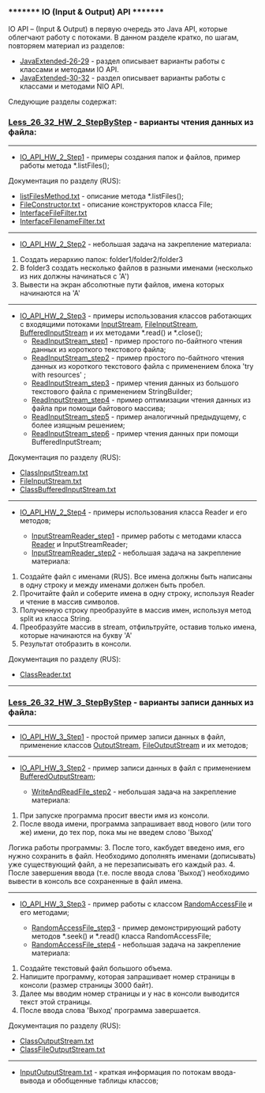 ### ******* IO (Input & Output) API *******

IO API – (Input & Output) в первую очередь это Java API, которые облегчают работу с потоками.
В данном разделе кратко, по шагам, повторяем материал из разделов:
- [JavaExtended-26-29](https://github.com/JcoderPaul/JavaExtended-26-29) - раздел описывает варианты работы с классами и методами IO API. 
- [JavaExtended-30-32](https://github.com/JcoderPaul/JavaExtended-30-32) - раздел описывает варианты работы с классами и методами NIO API.

Следующие разделы содержат:
 ### [Less_26_32_HW_2_StepByStep](https://github.com/JcoderPaul/JavaExtended-26-32-HW-StepByStep/tree/master/src/Less_26_32_HW_2_StepByStep) - варианты чтения данных из файла:
 ***
   - [IO_API_HW_2_Step1](https://github.com/JcoderPaul/JavaExtended-26-32-HW-StepByStep/tree/master/src/Less_26_32_HW_2_StepByStep/IO_API_HW_2_Step1) - примеры создания папок и файлов, пример работы метода *.listFiles();
   
   Документация по разделу (RUS):
   - [listFilesMethod.txt](https://github.com/JcoderPaul/JavaExtended-26-32-HW-StepByStep/blob/master/src/Less_26_32_HW_2_StepByStep/RUS_DOC/listFilesMethod.txt) - описание метода *.listFiles();
   - [FileСonstructor.txt](https://github.com/JcoderPaul/JavaExtended-26-32-HW-StepByStep/blob/master/src/Less_26_32_HW_2_StepByStep/RUS_DOC/File%D0%A1onstructor.txt) - описание конструкторов класса File;
   - [InterfaceFileFilter.txt](https://github.com/JcoderPaul/JavaExtended-26-32-HW-StepByStep/blob/master/src/Less_26_32_HW_2_StepByStep/RUS_DOC/InterfaceFileFilter.txt)
   - [InterfaceFilenameFilter.txt](https://github.com/JcoderPaul/JavaExtended-26-32-HW-StepByStep/blob/master/src/Less_26_32_HW_2_StepByStep/RUS_DOC/InterfaceFilenameFilter.txt)
 ***
   - [IO_API_HW_2_Step2](https://github.com/JcoderPaul/JavaExtended-26-32-HW-StepByStep/tree/master/src/Less_26_32_HW_2_StepByStep/IO_API_HW_2_Step2) - небольшая задача на закрепление материала:
1. Создать иерархию папок: folder1/folder2/folder3
2. В folder3 создать несколько файлов в разными именами
   (несколько из них должны начинаться с 'А')
3. Вывести на экран абсолютные пути файлов, имена
   которых начинаются на 'А'
***
- [IO_API_HW_2_Step3](https://github.com/JcoderPaul/JavaExtended-26-32-HW-StepByStep/tree/master/src/Less_26_32_HW_2_StepByStep/IO_API_HW_2_Step3) - примеры использования классов работающих с входящими потоками [InputStream](https://github.com/JcoderPaul/JavaExtended-26-32-HW-StepByStep/blob/master/src/Less_26_32_HW_2_StepByStep/RUS_DOC/ClassInputStream.txt), [FileInputStream](https://github.com/JcoderPaul/JavaExtended-26-32-HW-StepByStep/blob/master/src/Less_26_32_HW_2_StepByStep/RUS_DOC/FileInputStream.txt), [BufferedInputStream](https://github.com/JcoderPaul/JavaExtended-26-32-HW-StepByStep/blob/master/src/Less_26_32_HW_2_StepByStep/RUS_DOC/ClassBufferedInputStream.txt) и их методами *.read() и *.close();
  - [ReadInputStream_step1](https://github.com/JcoderPaul/JavaExtended-26-32-HW-StepByStep/blob/master/src/Less_26_32_HW_2_StepByStep/IO_API_HW_2_Step3/ReadInputStream_step1.java) - пример простого по-байтного чтения данных из короткого текстового файла;
  - [ReadInputStream_step2](https://github.com/JcoderPaul/JavaExtended-26-32-HW-StepByStep/blob/master/src/Less_26_32_HW_2_StepByStep/IO_API_HW_2_Step3/ReadFileWithTWR_step2.java) - пример простого по-байтного чтения данных из короткого текстового файла с применением блока 'try with resources' ;
  - [ReadInputStream_step3](https://github.com/JcoderPaul/JavaExtended-26-32-HW-StepByStep/blob/master/src/Less_26_32_HW_2_StepByStep/IO_API_HW_2_Step3/ReadFileToStringBuilder_step3.java) - пример чтения данных из большого текстового файла с применением StringBuilder;
  - [ReadInputStream_step4](https://github.com/JcoderPaul/JavaExtended-26-32-HW-StepByStep/blob/master/src/Less_26_32_HW_2_StepByStep/IO_API_HW_2_Step3/ReadFileWithByteArray_step4.java) - пример оптимизации чтения данных из файла при помощи байтового массива;
  - [ReadInputStream_step5](https://github.com/JcoderPaul/JavaExtended-26-32-HW-StepByStep/blob/master/src/Less_26_32_HW_2_StepByStep/IO_API_HW_2_Step3/ReadFileWithByteArray_step5.java) - пример аналогичный предыдущему, с более изящным решением;
  - [ReadInputStream_step6](https://github.com/JcoderPaul/JavaExtended-26-32-HW-StepByStep/blob/master/src/Less_26_32_HW_2_StepByStep/IO_API_HW_2_Step3/ReadFileWithBuffer_step6.java) - пример чтения данных при помощи BufferedInputStream;
  
Документация по разделу (RUS):
- [ClassInputStream.txt](https://github.com/JcoderPaul/JavaExtended-26-32-HW-StepByStep/blob/master/src/Less_26_32_HW_2_StepByStep/RUS_DOC/ClassInputStream.txt)
- [FileInputStream.txt](https://github.com/JcoderPaul/JavaExtended-26-32-HW-StepByStep/blob/master/src/Less_26_32_HW_2_StepByStep/RUS_DOC/FileInputStream.txt)
- [ClassBufferedInputStream.txt](https://github.com/JcoderPaul/JavaExtended-26-32-HW-StepByStep/blob/master/src/Less_26_32_HW_2_StepByStep/RUS_DOC/ClassBufferedInputStream.txt)
***
- [IO_API_HW_2_Step4](https://github.com/JcoderPaul/JavaExtended-26-32-HW-StepByStep/tree/master/src/Less_26_32_HW_2_StepByStep/IO_API_HW_2_Step4) - примеры использования класса Reader и его методов;
  
  - [InputStreamReader_step1](https://github.com/JcoderPaul/JavaExtended-26-32-HW-StepByStep/blob/master/src/Less_26_32_HW_2_StepByStep/IO_API_HW_2_Step4/InputStreamReader_step1.java) - пример работы с методами класса [Reader](https://github.com/JcoderPaul/JavaExtended-26-32-HW-StepByStep/blob/master/src/Less_26_32_HW_2_StepByStep/RUS_DOC/ClassReader.txt) и InputStreamReader;
  - [InputStreamReader_step2](https://github.com/JcoderPaul/JavaExtended-26-32-HW-StepByStep/blob/master/src/Less_26_32_HW_2_StepByStep/IO_API_HW_2_Step4/InputStreamReader_step2.java) - небольшая задача на закрепление материала:
1. Создайте файл с именами (RUS). Все имена должны быть написаны
   в одну строку и между именами должен быть пробел.
2. Прочитайте файл и соберите имена в одну строку, используя Reader
   и чтение в массив символов.
3. Полученную строку преобразуйте в массив имен, используя метод
   split из класса String.
4. Преобразуйте массив в stream, отфильтруйте, оставив только имена,
   которые начинаются на букву 'А'
5. Результат отобразить в консоли.

Документация по разделу (RUS):
- [ClassReader.txt](https://github.com/JcoderPaul/JavaExtended-26-32-HW-StepByStep/blob/master/src/Less_26_32_HW_2_StepByStep/RUS_DOC/ClassReader.txt)
***
### [Less_26_32_HW_3_StepByStep](https://github.com/JcoderPaul/JavaExtended-26-32-HW-StepByStep/tree/master/src/Less_26_32_HW_3_StepByStep) - варианты записи данных из файла:
***
- [IO_API_HW_3_Step1](https://github.com/JcoderPaul/JavaExtended-26-32-HW-StepByStep/tree/master/src/Less_26_32_HW_3_StepByStep/IO_API_HW_3_Step1) - простой пример записи данных в файл, применение классов [OutputStream](https://github.com/JcoderPaul/JavaExtended-26-32-HW-StepByStep/blob/master/src/Less_26_32_HW_3_StepByStep/RUS_DOC/ClassOutputStream.txt), [FileOutputStream](https://github.com/JcoderPaul/JavaExtended-26-32-HW-StepByStep/blob/master/src/Less_26_32_HW_3_StepByStep/RUS_DOC/ClassFileOutputStream.txt) и их методов;
***
- [IO_API_HW_3_Step2](https://github.com/JcoderPaul/JavaExtended-26-32-HW-StepByStep/tree/master/src/Less_26_32_HW_3_StepByStep/IO_API_HW_3_Step2) - пример записи данных в файл с применением [BufferedOutputStream](https://github.com/JcoderPaul/JavaExtended-26-29/blob/master/Less_26_ch_1_FileWriter/src/Less_26_ch_1_FileWriter/OutputStream.txt);

    - [WriteAndReadFile_step2](https://github.com/JcoderPaul/JavaExtended-26-32-HW-StepByStep/blob/master/src/Less_26_32_HW_3_StepByStep/IO_API_HW_3_Step2/WriteAndReadFile_step2.java) - небольшая задача на закрепление материала:
1. При запуске программа просит ввести имя из консоли.
2. После ввода имени, программа запрашивает ввод нового
   (или того же) имени, до тех пор, пока мы не введем
   слово 'Выход'
   
Логика работы программы:
3. После того, какбудет введено имя, его нужно сохранить
   в файл. Необходимо дополнять именами (дописывать) уже
   существующий файл, а не перезаписывать его каждый раз.
4. После завершения ввода (т.е. после ввода слова 'Выход')
   необходимо вывести в консоль все сохраненные в файл
   имена.
***
- [IO_API_HW_3_Step3](https://github.com/JcoderPaul/JavaExtended-26-32-HW-StepByStep/tree/master/src/Less_26_32_HW_3_StepByStep/IO_API_HW_3_Step3) - пример работы с классом [RandomAccessFile](https://github.com/JcoderPaul/JavaExtended-26-29/tree/master/Less_28_IO_RandomAccessFile/src/Less_28_IO_RandomAccessFile) и его методами;
  
  - [RandomAccessFile_step3](https://github.com/JcoderPaul/JavaExtended-26-32-HW-StepByStep/blob/master/src/Less_26_32_HW_3_StepByStep/IO_API_HW_3_Step3/RandomAccessFile_step3.java) - пример демонстрирующий работу методов *.seek() и *.read() класса RandomAccessFile;
  - [RandomAccessFile_step4](https://github.com/JcoderPaul/JavaExtended-26-32-HW-StepByStep/blob/master/src/Less_26_32_HW_3_StepByStep/IO_API_HW_3_Step3/ReadFileByPage_step4.java) - небольшая задача на закрепление материала:
1. Создайте текстовый файл большого объема.
2. Напишите программу, которая запрашивает номер
   страницы в консоли (размер страницы 3000 байт).
3. Далее мы вводим номер страницы и у нас в консоли
   выводится текст этой страницы.
4. После ввода слова 'Выход' программа завершается.
   
Документация по разделу (RUS):
- [ClassOutputStream.txt](https://github.com/JcoderPaul/JavaExtended-26-32-HW-StepByStep/blob/master/src/Less_26_32_HW_3_StepByStep/RUS_DOC/ClassOutputStream.txt)
- [ClassFileOutputStream.txt](https://github.com/JcoderPaul/JavaExtended-26-32-HW-StepByStep/blob/master/src/Less_26_32_HW_3_StepByStep/RUS_DOC/ClassFileOutputStream.txt)
***
- [InputOutputStream.txt](https://github.com/JcoderPaul/JavaExtended-26-32-HW-StepByStep/blob/master/src/Less_26_32_HW_3_StepByStep/InputOutputStream.txt) - краткая информация по потокам ввода-вывода и обобщенные таблицы классов;